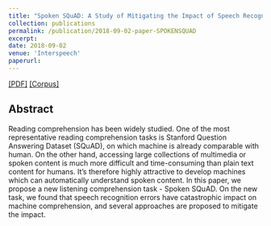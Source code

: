 ```yaml
---
title: "Spoken SQuAD: A Study of Mitigating the Impact of Speech Recognition Errors on Listening Comprehension"
collection: publications
permalink: /publication/2018-09-02-paper-SPOKENSQUAD
excerpt: 
date: 2018-09-02
venue: 'Interspeech'
paperurl:
---
```

[[PDF]](https://www.isca-speech.org/archive/Interspeech_2018/pdfs/1714.pdf) [[Corpus]](https://github.com/chiahsuan156/Spoken-SQuAD)


## Abstract
Reading comprehension has been widely studied. One of the
most representative reading comprehension tasks is Stanford
Question Answering Dataset (SQuAD), on which machine is
already comparable with human. On the other hand, accessing
large collections of multimedia or spoken content is much
more difficult and time-consuming than plain text content for
humans. It’s therefore highly attractive to develop machines
which can automatically understand spoken content. In this paper,
we propose a new listening comprehension task - Spoken
SQuAD. On the new task, we found that speech recognition errors
have catastrophic impact on machine comprehension, and
several approaches are proposed to mitigate the impact.

